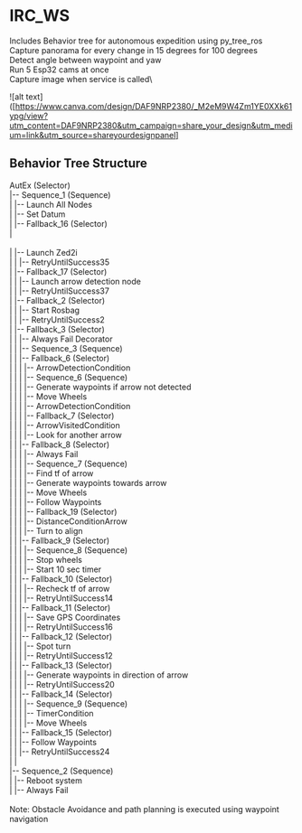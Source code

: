 # IRC_WS
Includes Behavior tree for autonomous expedition using py_tree_ros\
Capture panorama for every change in 15 degrees for 100 degrees\
Detect angle between waypoint and yaw\
Run 5 Esp32 cams at once\
Capture image  when service is called\

![alt text]([https://www.canva.com/design/DAF9NRP2380/_M2eM9W4Zm1YE0XXk61ypg/view?utm_content=DAF9NRP2380&utm_campaign=share_your_design&utm_medium=link&utm_source=shareyourdesignpanel]

## Behavior Tree Structure
AutEx (Selector)\
|-- Sequence_1 (Sequence)\
|   |-- Launch All Nodes\
|   |-- Set Datum\
|   |-- Fallback_16 (Selector)\
|<br></br>|   |-- Launch Zed2i\
|   |   |-- RetryUntilSuccess35\
|   |-- Fallback_17 (Selector)\
|   |   |-- Launch arrow detection node\
|   |   |-- RetryUntilSuccess37\
|   |-- Fallback_2 (Selector)\
|   |   |-- Start Rosbag\
|   |   |-- RetryUntilSuccess2\
|   |-- Fallback_3 (Selector)\
|   |   |-- Always Fail Decorator\
|   |   |-- Sequence_3 (Sequence)\
|   |       |-- Fallback_6 (Selector)\
|   |       |   |-- ArrowDetectionCondition\
|   |       |   |-- Sequence_6 (Sequence)\
|   |       |       |-- Generate waypoints if arrow not detected\
|   |       |       |-- Move Wheels\
|   |       |       |-- ArrowDetectionCondition\
|   |       |       |-- Fallback_7 (Selector)\
|   |       |           |-- ArrowVisitedCondition\
|   |       |           |-- Look for another arrow\
|   |       |-- Fallback_8 (Selector)\
|   |       |   |-- Always Fail\
|   |       |   |-- Sequence_7 (Sequence)\
|   |       |       |-- Find tf of arrow\
|   |       |       |-- Generate waypoints towards arrow\
|   |       |       |-- Move Wheels\
|   |       |       |-- Follow Waypoints\
|   |       |       |-- Fallback_19 (Selector)\
|   |       |           |-- DistanceConditionArrow\
|   |       |           |-- Turn to align\
|   |       |-- Fallback_9 (Selector)\
|   |       |   |-- Sequence_8 (Sequence)\
|   |       |       |-- Stop wheels\
|   |       |       |-- Start 10 sec timer\
|   |       |-- Fallback_10 (Selector)\
|   |       |   |-- Recheck tf of arrow\
|   |       |   |-- RetryUntilSuccess14\
|   |       |-- Fallback_11 (Selector)\
|   |       |   |-- Save GPS Coordinates\
|   |       |   |-- RetryUntilSuccess16\
|   |       |-- Fallback_12 (Selector)\
|   |       |   |-- Spot turn\
|   |       |   |-- RetryUntilSuccess12\
|   |       |-- Fallback_13 (Selector)\
|   |       |   |-- Generate waypoints in direction of arrow\
|   |       |   |-- RetryUntilSuccess20\
|   |       |-- Fallback_14 (Selector)\
|   |       |   |-- Sequence_9 (Sequence)\
|   |       |       |-- TimerCondition\
|   |       |       |-- Move Wheels\
|   |       |-- Fallback_15 (Selector)\
|   |           |-- Follow Waypoints\
|   |           |-- RetryUntilSuccess24\
|   |   \
|-- Sequence_2 (Sequence)\
|   |-- Reboot system\
|   |-- Always Fail\
\
Note: Obstacle Avoidance and path planning is executed using waypoint navigation
